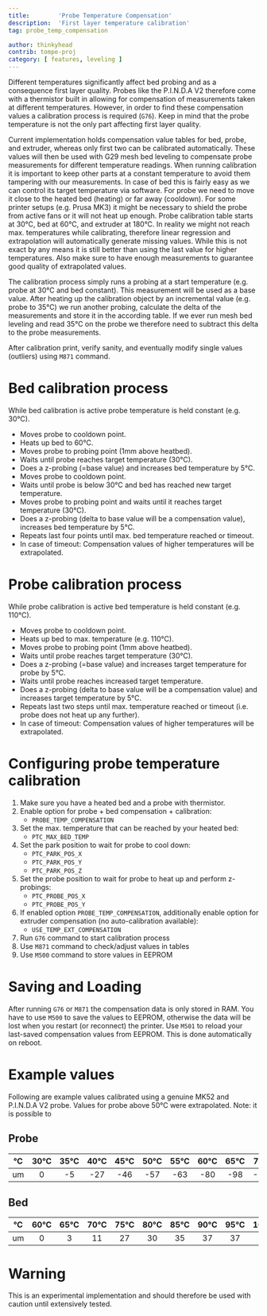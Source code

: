 ```yaml
---
title:        'Probe Temperature Compensation'
description:  'First layer temperature calibration'
tag: probe_temp_compensation

author: thinkyhead
contrib: tompe-proj
category: [ features, leveling ]
---
```


<!-- # Introduction -->

Different temperatures significantly affect bed probing and as a consequence first layer quality. Probes like the P.I.N.D.A V2 therefore come with a thermistor built in allowing for compensation of measurements taken at different temperatures. However, in order to find these compensation values a calibration process is required (`G76`). Keep in mind that the probe temperature is not the only part affecting first layer quality.

Current implementation holds compensation value tables for bed, probe, and extruder, whereas only first two can be calibrated automatically. These values will then be used with G29 mesh bed leveling to compensate probe measurements for different temperature readings. When running calibration it is important to keep other parts at a constant temperature to avoid them tampering with our measurements. In case of bed this is fairly easy as we can control its target temperature via software. For probe we need to move it close to the heated bed (heating) or far away (cooldown). For some printer setups (e.g. Prusa MK3) it might be necessary to shield the probe from active fans or it will not heat up enough. Probe calibration table starts at 30°C, bed at 60°C, and extruder at 180°C. In reality we might not reach max. temperatures while calibrating, therefore linear regression and extrapolation will automatically generate missing values. While this is not exact by any means it is still better than using the last value for higher temperatures. Also make sure to have enough measurements to guarantee good quality of extrapolated values.

The calibration process simply runs a probing at a start temperature (e.g. probe at 30°C and bed constant). This measurement will be used as a base value. After heating up the calibration object by an incremental value (e.g. probe to 35°C) we run another probing, calculate the delta of the measurements and store it in the according table. If we ever run mesh bed leveling and read 35°C on the probe we therefore need to subtract this delta to the probe measurements.

After calibration print, verify sanity, and eventually modify single values (outliers) using `M871` command.

# Bed calibration process
While bed calibration is active probe temperature is held constant (e.g. 30°C).
 - Moves probe to cooldown point.
 - Heats up bed to 60°C.
 - Moves probe to probing point (1mm above heatbed).
 - Waits until probe reaches target temperature (30°C).
 - Does a z-probing (=base value) and increases bed temperature by 5°C.
 - Moves probe to cooldown point.
 - Waits until probe is below 30°C and bed has reached new target temperature.
 - Moves probe to probing point and waits until it reaches target temperature (30°C).
 - Does a z-probing (delta to base value will be a compensation value), increases bed temperature by 5°C.
 - Repeats last four points until max. bed temperature reached or timeout.
 - In case of timeout: Compensation values of higher temperatures will be extrapolated.
 
# Probe calibration process
While probe calibration is active bed temperature is held constant (e.g. 110°C).
 - Moves probe to cooldown point.
 - Heats up bed to max. temperature (e.g. 110°C).
 - Moves probe to probing point (1mm above heatbed).
 - Waits until probe reaches target temperature (30°C).
 - Does a z-probing (=base value) and increases target temperature for probe by 5°C.
 - Waits until probe reaches increased target temperature.
 - Does a z-probing (delta to base value will be a compensation value) and increases target temperature by 5°C.
 - Repeats last two steps until max. temperature reached or timeout (i.e. probe does not heat up any further).
 - In case of timeout: Compensation values of higher temperatures will be extrapolated.
 
# Configuring probe temperature calibration
1. Make sure you have a heated bed and a probe with thermistor.
2. Enable option for probe + bed compensation + calibration:
    - `PROBE_TEMP_COMPENSATION`
3. Set the max. temperature that can be reached by your heated bed:
    - `PTC_MAX_BED_TEMP`
3. Set the park position to wait for probe to cool down:
    - `PTC_PARK_POS_X`
    - `PTC_PARK_POS_Y`
    - `PTC_PARK_POS_Z`
4. Set the probe position to wait for probe to heat up and perform z-probings:
    - `PTC_PROBE_POS_X`
    - `PTC_PROBE_POS_Y`
5. If enabled option `PROBE_TEMP_COMPENSATION`, additionally enable option for extruder compensation (no auto-calibration available):
    - `USE_TEMP_EXT_COMPENSATION`
6. Run `G76` command to start calibration process
7. Use `M871` command to check/adjust values in tables
8. Use `M500` command to store values in EEPROM

# Saving and Loading
After running `G76` or `M871` the compensation data is only stored in RAM. You have to use `M500` to save the values to EEPROM, otherwise the data will be lost when you restart (or reconnect) the printer. Use `M501` to reload your last-saved compensation values from EEPROM. This is done automatically on reboot.

# Example values
Following are example values calibrated using a genuine MK52 and P.I.N.D.A V2 probe. Values for probe above 50°C were extrapolated. Note: it is possible to 

## Probe
|  °C   |  30°C |  35°C |  40°C |  45°C |  50°C |  55°C |  60°C |  65°C |  70°C |  75°C |  80°C |
| :---: | :---: | :---: | :---: | :---: | :---: | :---: | :---: | :---: | :---: | :---: | :---: |
|  um   |   0   |  -5   |  -27  |  -46  |  -57  |  -63  |  -80  |  -98  | -115  | -133  | -150  |

## Bed
|  °C   |  60°C |  65°C |  70°C |  75°C |  80°C |  85°C |  90°C |  95°C | 100°C | 105°C | 110°C |
| :---: | :---: | :---: | :---: | :---: | :---: | :---: | :---: | :---: | :---: | :---: | :---: |
|  um   |   0   |   3   |   11  |   27  |   30  |   35  |   37  |   37  |   39  |   50  |   55  |

# Warning
This is an experimental implementation and should therefore be used with caution until extensively tested.